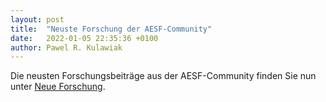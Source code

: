 ```yaml
---
layout: post
title:  "Neuste Forschung der AESF-Community"
date:   2022-01-05 22:35:36 +0100
author: Pawel R. Kulawiak
---
```


Die neusten Forschungsbeiträge aus der AESF-Community finden Sie nun unter [Neue Forschung](https://jazznbass.github.io/aesf_homepage/neue%20forschung/).
